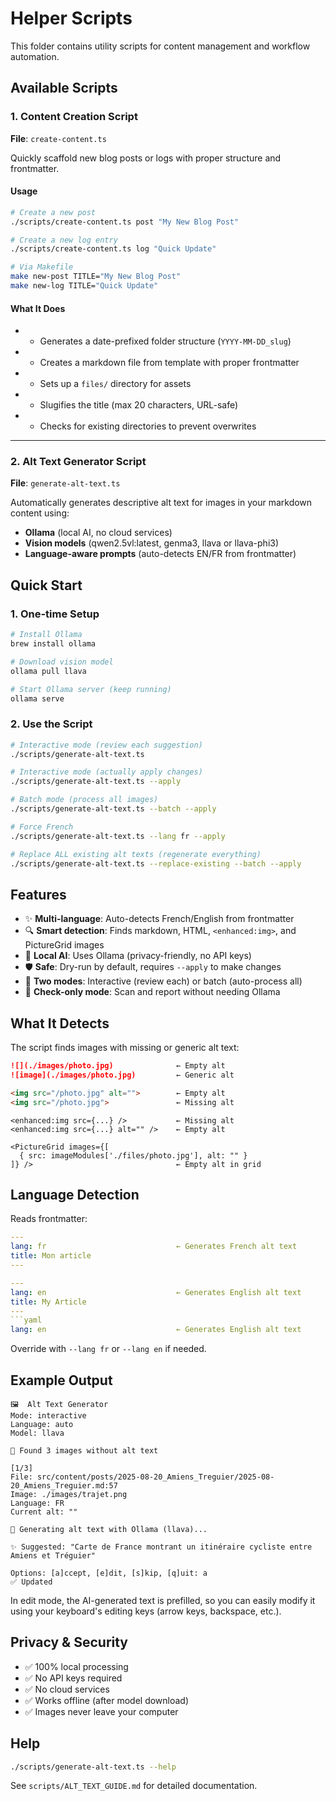 # Helper Scripts

This folder contains utility scripts for content management and workflow automation.

## Available Scripts

### 1. Content Creation Script

**File**: `create-content.ts`

Quickly scaffold new blog posts or logs with proper structure and frontmatter.

#### Usage

```bash
# Create a new post
./scripts/create-content.ts post "My New Blog Post"

# Create a new log entry
./scripts/create-content.ts log "Quick Update"

# Via Makefile
make new-post TITLE="My New Blog Post"
make new-log TITLE="Quick Update"
```

#### What It Does

- - Generates a date-prefixed folder structure (`YYYY-MM-DD_slug`)
- - Creates a markdown file from template with proper frontmatter
- - Sets up a `files/` directory for assets
- - Slugifies the title (max 20 characters, URL-safe)
- - Checks for existing directories to prevent overwrites

---

### 2. Alt Text Generator Script

**File**: `generate-alt-text.ts`

Automatically generates descriptive alt text for images in your markdown content using:

- **Ollama** (local AI, no cloud services)
- **Vision models** (qwen2.5vl:latest, genma3, llava or llava-phi3)
- **Language-aware prompts** (auto-detects EN/FR from frontmatter)

## Quick Start

### 1. One-time Setup

```bash
# Install Ollama
brew install ollama

# Download vision model
ollama pull llava

# Start Ollama server (keep running)
ollama serve
```

### 2. Use the Script

```bash
# Interactive mode (review each suggestion)
./scripts/generate-alt-text.ts

# Interactive mode (actually apply changes)
./scripts/generate-alt-text.ts --apply

# Batch mode (process all images)
./scripts/generate-alt-text.ts --batch --apply

# Force French
./scripts/generate-alt-text.ts --lang fr --apply

# Replace ALL existing alt texts (regenerate everything)
./scripts/generate-alt-text.ts --replace-existing --batch --apply
```

## Features

- ✨ **Multi-language**: Auto-detects French/English from frontmatter
- 🔍 **Smart detection**: Finds markdown, HTML, `<enhanced:img>`, and PictureGrid images
- 🤖 **Local AI**: Uses Ollama (privacy-friendly, no API keys)
- 🛡️ **Safe**: Dry-run by default, requires `--apply` to make changes
- 🎯 **Two modes**: Interactive (review each) or batch (auto-process all)
- 👀 **Check-only mode**: Scan and report without needing Ollama

## What It Detects

The script finds images with missing or generic alt text:

```markdown
![](./images/photo.jpg)              ← Empty alt
![image](./images/photo.jpg)         ← Generic alt
```

```html
<img src="/photo.jpg" alt="">        ← Empty alt
<img src="/photo.jpg">               ← Missing alt
```

```svelte
<enhanced:img src={...} />           ← Missing alt
<enhanced:img src={...} alt="" />    ← Empty alt
```

```svelte
<PictureGrid images={[
  { src: imageModules['./files/photo.jpg'], alt: "" }
]} />                                ← Empty alt in grid
```

## Language Detection

Reads frontmatter:

```yaml
---
lang: fr                             ← Generates French alt text
title: Mon article
---
```

```yaml
---
lang: en                             ← Generates English alt text
title: My Article
---
```yaml
lang: en                             ← Generates English alt text
```

Override with `--lang fr` or `--lang en` if needed.

## Example Output

```text
🖼️  Alt Text Generator
Mode: interactive
Language: auto
Model: llava

📸 Found 3 images without alt text

[1/3]
File: src/content/posts/2025-08-20_Amiens_Treguier/2025-08-20_Amiens_Treguier.md:57
Image: ./images/trajet.png
Language: FR
Current alt: ""

🤖 Generating alt text with Ollama (llava)...

✨ Suggested: "Carte de France montrant un itinéraire cycliste entre Amiens et Tréguier"

Options: [a]ccept, [e]dit, [s]kip, [q]uit: a
✅ Updated
```

In edit mode, the AI-generated text is prefilled, so you can easily modify it using your keyboard's editing keys (arrow keys, backspace, etc.).

## Privacy & Security

- ✅ 100% local processing
- ✅ No API keys required
- ✅ No cloud services
- ✅ Works offline (after model download)
- ✅ Images never leave your computer

## Help

```bash
./scripts/generate-alt-text.ts --help
```

See `scripts/ALT_TEXT_GUIDE.md` for detailed documentation.
